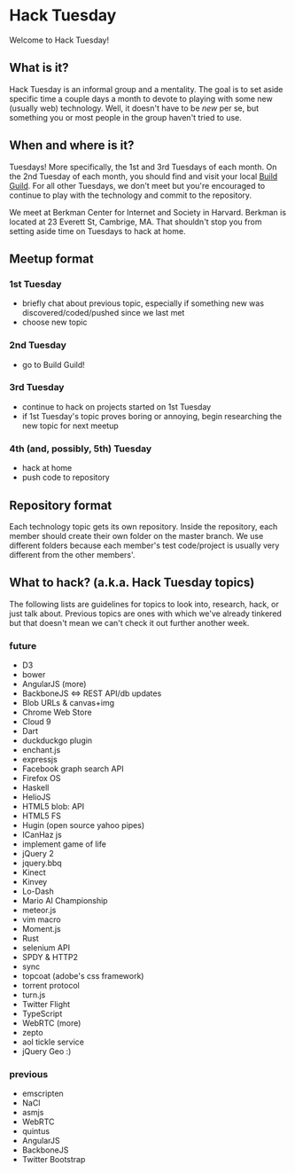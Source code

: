 # Hack Tuesday

Welcome to Hack Tuesday!

## What is it?

Hack Tuesday is an informal group and a mentality. The goal is to set aside specific time a couple days a month to devote to playing with some new (usually web) technology. Well, it doesn't have to be _new_ per se, but something you or most people in the group haven't tried to use.

## When and where is it?

Tuesdays! More specifically, the 1st and 3rd Tuesdays of each month. On the 2nd Tuesday of each month, you should find and visit your local [Build Guild](http://buildguild.org). For all other Tuesdays, we don't meet but you're encouraged to continue to play with the technology and commit to the repository.

We meet at Berkman Center for Internet and Society in Harvard. Berkman is located at 23 Everett St, Cambrige, MA. That shouldn't stop you from setting aside time on Tuesdays to hack at home.

## Meetup format

### 1st Tuesday

* briefly chat about previous topic, especially if something new was discovered/coded/pushed since we last met
* choose new topic

### 2nd Tuesday

* go to Build Guild!

### 3rd Tuesday

* continue to hack on projects started on 1st Tuesday
* if 1st Tuesday's topic proves boring or annoying, begin researching the new topic for next meetup

### 4th (and, possibly, 5th) Tuesday

* hack at home
* push code to repository

## Repository format

Each technology topic gets its own repository. Inside the repository, each member should create their own folder on the master branch. We use different folders because each member's test code/project is usually very different from the other members'.

## What to hack? (a.k.a. Hack Tuesday topics)

The following lists are guidelines for topics to look into, research, hack, or just talk about. Previous topics are ones with which we've already tinkered but that doesn't mean we can't check it out further another week.

### future

* D3
* bower
* AngularJS (more)
* BackboneJS <=> REST API/db updates
* Blob URLs & canvas+img
* Chrome Web Store
* Cloud 9
* Dart
* duckduckgo plugin
* enchant.js
* expressjs
* Facebook graph search API
* Firefox OS
* Haskell
* HelioJS
* HTML5 blob: API
* HTML5 FS
* Hugin (open source yahoo pipes)
* ICanHaz js
* implement game of life
* jQuery 2
* jquery.bbq
* Kinect
* Kinvey
* Lo-Dash
* Mario AI Championship
* meteor.js
* vim macro
* Moment.js
* Rust
* selenium API
* SPDY & HTTP2
* sync
* topcoat (adobe's css framework)
* torrent protocol
* turn.js
* Twitter Flight
* TypeScript
* WebRTC (more)
* zepto
* aol tickle service
* jQuery Geo :)

### previous

* emscripten
* NaCl
* asmjs
* WebRTC
* quintus
* AngularJS
* BackboneJS
* Twitter Bootstrap
